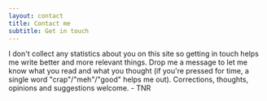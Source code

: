 ```yaml
---
layout: contact
title: Contact me
subtitle: Get in touch
---
```


I don't collect any statistics about you on this site so getting in touch helps me write better and more relevant things. Drop me a message to let me know what you read and what you thought (if you're pressed for time, a single word "crap"/"meh"/"good" helps me out). Corrections, thoughts, opinions and suggestions welcome. - TNR
